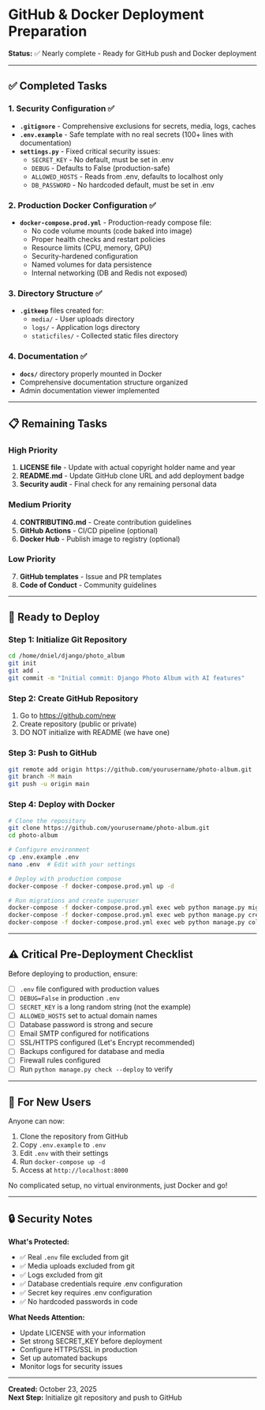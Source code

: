 # GitHub & Docker Deployment Preparation

**Status:** ✅ Nearly complete - Ready for GitHub push and Docker deployment

---

## ✅ Completed Tasks

### 1. Security Configuration ✅
- **`.gitignore`** - Comprehensive exclusions for secrets, media, logs, caches
- **`.env.example`** - Safe template with no real secrets (100+ lines with documentation)
- **`settings.py`** - Fixed critical security issues:
  - `SECRET_KEY` - No default, must be set in .env
  - `DEBUG` - Defaults to False (production-safe)
  - `ALLOWED_HOSTS` - Reads from .env, defaults to localhost only
  - `DB_PASSWORD` - No hardcoded default, must be set in .env

### 2. Production Docker Configuration ✅
- **`docker-compose.prod.yml`** - Production-ready compose file:
  - No code volume mounts (code baked into image)
  - Proper health checks and restart policies
  - Resource limits (CPU, memory, GPU)
  - Security-hardened configuration
  - Named volumes for data persistence
  - Internal networking (DB and Redis not exposed)

### 3. Directory Structure ✅
- **`.gitkeep`** files created for:
  - `media/` - User uploads directory
  - `logs/` - Application logs directory
  - `staticfiles/` - Collected static files directory

### 4. Documentation ✅
- **`docs/`** directory properly mounted in Docker
- Comprehensive documentation structure organized
- Admin documentation viewer implemented

---

## 📋 Remaining Tasks

### High Priority
1. **LICENSE file** - Update with actual copyright holder name and year
2. **README.md** - Update GitHub clone URL and add deployment badge
3. **Security audit** - Final check for any remaining personal data

### Medium Priority
4. **CONTRIBUTING.md** - Create contribution guidelines
5. **GitHub Actions** - CI/CD pipeline (optional)
6. **Docker Hub** - Publish image to registry (optional)

### Low Priority
7. **GitHub templates** - Issue and PR templates
8. **Code of Conduct** - Community guidelines

---

## 🚀 Ready to Deploy

### Step 1: Initialize Git Repository
```bash
cd /home/dniel/django/photo_album
git init
git add .
git commit -m "Initial commit: Django Photo Album with AI features"
```

### Step 2: Create GitHub Repository
1. Go to https://github.com/new
2. Create repository (public or private)
3. DO NOT initialize with README (we have one)

### Step 3: Push to GitHub
```bash
git remote add origin https://github.com/yourusername/photo-album.git
git branch -M main
git push -u origin main
```

### Step 4: Deploy with Docker
```bash
# Clone the repository
git clone https://github.com/yourusername/photo-album.git
cd photo-album

# Configure environment
cp .env.example .env
nano .env  # Edit with your settings

# Deploy with production compose
docker-compose -f docker-compose.prod.yml up -d

# Run migrations and create superuser
docker-compose -f docker-compose.prod.yml exec web python manage.py migrate
docker-compose -f docker-compose.prod.yml exec web python manage.py createsuperuser
docker-compose -f docker-compose.prod.yml exec web python manage.py collectstatic --noinput
```

---

## ⚠️ Critical Pre-Deployment Checklist

Before deploying to production, ensure:

- [ ] `.env` file configured with production values
- [ ] `DEBUG=False` in production `.env`
- [ ] `SECRET_KEY` is a long random string (not the example)
- [ ] `ALLOWED_HOSTS` set to actual domain names
- [ ] Database password is strong and secure
- [ ] Email SMTP configured for notifications
- [ ] SSL/HTTPS configured (Let's Encrypt recommended)
- [ ] Backups configured for database and media
- [ ] Firewall rules configured
- [ ] Run `python manage.py check --deploy` to verify

---

## 📖 For New Users

Anyone can now:
1. Clone the repository from GitHub
2. Copy `.env.example` to `.env`
3. Edit `.env` with their settings
4. Run `docker-compose up -d`
5. Access at `http://localhost:8000`

No complicated setup, no virtual environments, just Docker and go!

---

## 🔒 Security Notes

**What's Protected:**
- ✅ Real `.env` file excluded from git
- ✅ Media uploads excluded from git
- ✅ Logs excluded from git
- ✅ Database credentials require .env configuration
- ✅ Secret key requires .env configuration
- ✅ No hardcoded passwords in code

**What Needs Attention:**
- Update LICENSE with your information
- Set strong SECRET_KEY before deployment
- Configure HTTPS/SSL in production
- Set up automated backups
- Monitor logs for security issues

---

**Created:** October 23, 2025  
**Next Step:** Initialize git repository and push to GitHub
